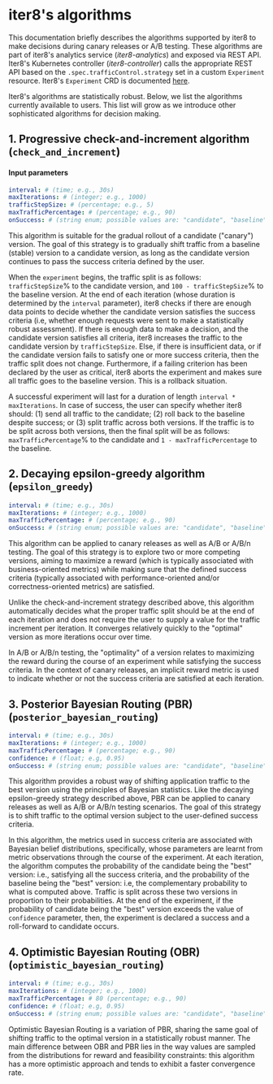 # iter8's algorithms

This documentation briefly describes the algorithms supported by iter8 to make decisions during canary releases or A/B testing. These algorithms are part of iter8's analytics service (_iter8-analytics_) and exposed via REST API. Iter8's Kubernetes controller (_iter8-controller_) calls the appropriate REST API based on the `.spec.trafficControl.strategy` set in a custom `Experiment` resource. Iter8's `Experiment` CRD is documented [here](iter8_crd.md).

Iter8's algorithms are statistically robust. Below, we list the algorithms currently available to users.  This list will grow as we introduce other sophisticated algorithms for decision making.

## 1. Progressive check-and-increment algorithm (`check_and_increment`)

#### Input parameters

```yaml
interval: # (time; e.g., 30s)
maxIterations: # (integer; e.g., 1000)
trafficStepSize: # (percentage; e.g., 5)
maxTrafficPercentage: # (percentage; e.g., 90)
onSuccess: # (string enum; possible values are: "candidate", "baseline", "both")
```

This algorithm is suitable for the gradual rollout of a candidate ("canary") version. The goal of this strategy is to gradually shift traffic from a baseline (stable) version to a candidate version, as long as the candidate version continues to pass the success criteria defined by the user.

When the `experiment` begins, the traffic split is as follows: `trafficStepSize`% to the candidate version, and `100 - trafficStepSize`% to the baseline version. At the end of each iteration (whose duration is determined by the `interval` parameter), iter8 checks if there are enough data points to decide whether the candidate version satisfies the success criteria (i.e, whether enough requests were sent to make a statistically robust assessment). If there is enough data to make a decision, and the candidate version satisfies all criteria, iter8 increases the traffic to the candidate version by `trafficStepSize`. Else, if there is insufficient data, or if the candidate version fails to satisfy one or more success criteria, then the traffic split does not change. Furthermore, if a failing criterion has been declared by the user as critical, iter8 aborts the experiment and makes sure all traffic goes to the baseline version. This is a rollback situation.

A successful experiment will last for a duration of length  `interval * maxIterations`. In case of success, the user can specify whether iter8 should: (1) send all traffic to the candidate; (2) roll back to the baseline despite success; or (3) split traffic across both versions. If the traffic is to be split across both versions, then the final split will be as follows: `maxTrafficPercentage`% to the candidate and `1 - maxTrafficPercentage` to the baseline.

## 2. Decaying epsilon-greedy algorithm (`epsilon_greedy`)

```yaml
interval: # (time; e.g., 30s)
maxIterations: # (integer; e.g., 1000)
maxTrafficPercentage: # (percentage; e.g., 90)
onSuccess: # (string enum; possible values are: "candidate", "baseline", "both")
```

This algorithm can be applied to canary releases as well as A/B or A/B/n testing. The goal of this strategy is to explore two or more competing versions, aiming to maximize a reward (which is typically associated with business-oriented metrics) while making sure that the defined success criteria (typically associated with performance-oriented and/or correctness-oriented metrics) are satisfied.

Unlike the check-and-increment strategy described above, this algorithm automatically decides what the proper traffic split should be at the end of each iteration and does not require the user to supply a value for the traffic increment per iteration. It converges relatively quickly to the "optimal" version as more iterations occur over time.

In A/B or A/B/n testing, the "optimality" of a version relates to maximizing the reward during the course of an experiment while satisfying the success criteria. In the context of canary releases, an implicit reward metric is used to indicate whether or not the success criteria are satisfied at each iteration.

## 3. Posterior Bayesian Routing (PBR) (`posterior_bayesian_routing`)

```yaml
interval: # (time; e.g., 30s)
maxIterations: # (integer; e.g., 1000)
maxTrafficPercentage: # (percentage; e.g., 90)
confidence: # (float; e.g, 0.95)
onSuccess: # (string enum; possible values are: "candidate", "baseline", "both")
```

This algorithm provides a robust way of shifting application traffic to the best version using the principles of Bayesian statistics. Like the decaying epsilon-greedy strategy described above, PBR can be applied to canary releases as well as A/B or A/B/n testing scenarios. The goal of this strategy is to shift traffic to the optimal version subject to the user-defined success criteria.

In this algorithm, the metrics used in success criteria are associated with Bayesian belief distributions, specifically, whose parameters are learnt from metric observations through the course of the experiment. At each iteration, the algorithm computes the probability of the candidate being the "best" version: i.e., satisfying all the success criteria, and the probability of the baseline being the "best" version: i.e, the complementary probability to what is computed above. Traffic is split across these two versions in proportion to their probabilities. At the end of the experiment, if the probability of candidate being the "best" version exceeds the value of ```confidence``` parameter, then, the experiment is declared a success and a roll-forward to candidate occurs.

## 4. Optimistic Bayesian Routing (OBR) (`optimistic_bayesian_routing`)

```yaml
interval: # (time; e.g., 30s)
maxIterations: # (integer; e.g., 1000)
maxTrafficPercentage: # 80 (percentage; e.g., 90)
confidence: # (float; e.g, 0.95)
onSuccess: # (string enum; possible values are: "candidate", "baseline", "both")
```

Optimistic Bayesian Routing is a variation of PBR, sharing the same goal of shifting traffic to the optimal version in a statistically robust manner. The main difference between OBR and PBR lies in the way values are sampled from the distributions for reward and feasibility constraints: this algorithm has a more optimistic approach and tends to exhibit a faster convergence rate.
